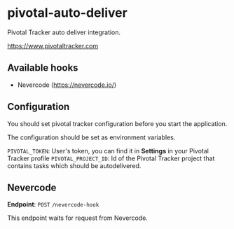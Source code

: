 # pivotal-auto-deliver

Pivotal Tracker auto deliver integration.

https://www.pivotaltracker.com

## Available hooks
* Nevercode (https://nevercode.io/)

## Configuration
You should set pivotal tracker configuration before you start the application.

The configuration should be set as environment variables.

`PIVOTAL_TOKEN`: User's token, you can find it in **Settings** in your Pivotal Tracker profile
`PIVOTAL_PROJECT_ID`: Id of the Pivotal Tracker project that contains tasks which should be autodelivered.

## Nevercode
**Endpoint**: `POST` `/nevercode-hook`

This endpoint waits for request from Nevercode.